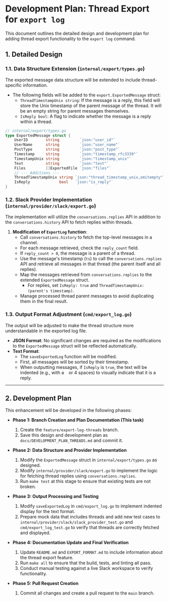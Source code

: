 # Development Plan: Thread Export for `export log`

This document outlines the detailed design and development plan for adding thread export functionality to the `export log` command.

## 1. Detailed Design

### 1.1. Data Structure Extension (`internal/export/types.go`)

The exported message data structure will be extended to include thread-specific information.

- The following fields will be added to the `export.ExportedMessage` struct:
  - `ThreadTimestampUnix string`: If the message is a reply, this field will store the Unix timestamp of the parent message of the thread. It will be an empty string for parent messages themselves.
  - `IsReply bool`: A flag to indicate whether the message is a reply within a thread.

```go
// internal/export/types.go
type ExportedMessage struct {
	UserID        string         `json:"user_id"`
	UserName      string         `json:"user_name"`
	PostType      string         `json:"post_type"`
	Timestamp     string         `json:"timestamp_rfc3339"`
	TimestampUnix string         `json:"timestamp_unix"`
	Text          string         `json:"text"`
	Files         []ExportedFile `json:"files"`
	// --- Additions ---
	ThreadTimestampUnix string `json:"thread_timestamp_unix,omitempty"`
	IsReply             bool   `json:"is_reply"`
}
```

### 1.2. Slack Provider Implementation (`internal/provider/slack/export.go`)

The implementation will utilize the `conversations.replies` API in addition to the `conversations.history` API to fetch replies within threads.

1.  **Modification of `ExportLog` function**:
    - Call `conversations.history` to fetch the top-level messages in a channel.
    - For each message retrieved, check the `reply_count` field.
    - If `reply_count > 0`, the message is a parent of a thread.
    - Use the message's timestamp (`ts`) to call the `conversations.replies` API and retrieve all messages in that thread (the parent itself and all replies).
    - Map the messages retrieved from `conversations.replies` to the extended `ExportedMessage` struct.
        - For replies, set `IsReply: true` and `ThreadTimestampUnix: (parent's timestamp)`.
    - Manage processed thread parent messages to avoid duplicating them in the final result.

### 1.3. Output Format Adjustment (`cmd/export_log.go`)

The output will be adjusted to make the thread structure more understandable in the exported log file.

-   **JSON Format**: No significant changes are required as the modifications to the `ExportedMessage` struct will be reflected automatically.
-   **Text Format**:
    -   The `saveExportedLog` function will be modified.
    -   First, all messages will be sorted by their timestamp.
    -   When outputting messages, if `IsReply` is `true`, the text will be indented (e.g., with a `	` or 4 spaces) to visually indicate that it is a reply.

---

## 2. Development Plan

This enhancement will be developed in the following phases:

-   **Phase 1: Branch Creation and Plan Documentation (This task)**
    1.  Create the `feature/export-log-threads` branch.
    2.  Save this design and development plan as `docs/DEVELOPMENT_PLAN_THREADS.md` and commit it.

-   **Phase 2: Data Structure and Provider Implementation**
    1.  Modify the `ExportedMessage` struct in `internal/export/types.go` as designed.
    2.  Modify `internal/provider/slack/export.go` to implement the logic for fetching thread replies using `conversations.replies`.
    3.  Run `make test` at this stage to ensure that existing tests are not broken.

-   **Phase 3: Output Processing and Testing**
    1.  Modify `saveExportedLog` in `cmd/export_log.go` to implement indented display for the text format.
    2.  Prepare mock data that includes threads and add new test cases to `internal/provider/slack/slack_provider_test.go` and `cmd/export_log_test.go` to verify that threads are correctly fetched and displayed.

-   **Phase 4: Documentation Update and Final Verification**
    1.  Update `README.md` and `EXPORT_FORMAT.md` to include information about the thread export feature.
    2.  Run `make all` to ensure that the build, tests, and linting all pass.
    3.  Conduct manual testing against a live Slack workspace to verify functionality.

-   **Phase 5: Pull Request Creation**
    1.  Commit all changes and create a pull request to the `main` branch.
